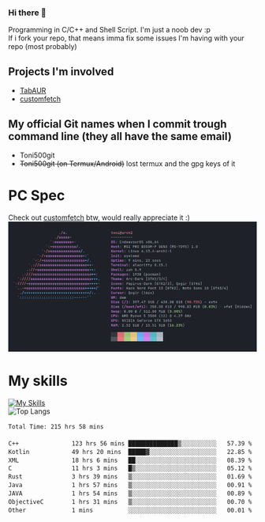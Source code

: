 ### Hi there 👋

Programming in C/C++ and Shell Script. I'm just a noob dev :p\
If i fork your repo, that means imma fix some issues I'm having with your repo (most probably)

## Projects I'm involved
 - [TabAUR](https://github.com/BurntRanch/TabAUR)
 - [customfetch](https://github.com/Toni500github/customfetch)

## My official Git names when I commit trough command line (they all have the same email)
* Toni500git
* ~~Toni500git (on Termux/Android)~~ lost termux and the gpg keys of it

# PC Spec
Check out [customfetch](https://github.com/Toni500github/customfetch) btw, would really appreciate it :)
![screenshot.png](https://github.com/Toni500github/customfetch/raw/main/screenshot.png)

# My skills
[![My Skills](https://skillicons.dev/icons?i=cpp,bash,androidstudio,arch,linux&theme=light)](https://skillicons.dev)\
![Top Langs](https://github-readme-stats.vercel.app/api/top-langs/?username=Toni500github&layout=compact)

<!--START_SECTION:waka-->

```txt
Total Time: 215 hrs 58 mins

C++               123 hrs 56 mins ██████████████▒░░░░░░░░░░   57.39 %
Kotlin            49 hrs 20 mins  █████▓░░░░░░░░░░░░░░░░░░░   22.85 %
XML               18 hrs 6 mins   ██░░░░░░░░░░░░░░░░░░░░░░░   08.39 %
C                 11 hrs 3 mins   █▒░░░░░░░░░░░░░░░░░░░░░░░   05.12 %
Rust              3 hrs 39 mins   ▒░░░░░░░░░░░░░░░░░░░░░░░░   01.69 %
Java              1 hrs 57 mins   ▒░░░░░░░░░░░░░░░░░░░░░░░░   00.91 %
JAVA              1 hrs 54 mins   ▒░░░░░░░░░░░░░░░░░░░░░░░░   00.89 %
ObjectiveC        1 hrs 31 mins   ▒░░░░░░░░░░░░░░░░░░░░░░░░   00.70 %
Other             1 mins          ░░░░░░░░░░░░░░░░░░░░░░░░░   00.01 %
```

<!--END_SECTION:waka-->
